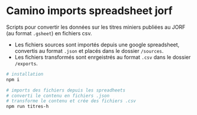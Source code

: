 # Camino imports spreadsheet jorf

Scripts pour convertir les données sur les titres miniers publiées au JORF (au format `.gsheet`) en fichiers csv.

- Les fichiers sources sont importés depuis une google spreadsheet, convertis au format `.json` et placés dans le dossier `/sources`.
- Les fichiers transformés sont enrgeistrés au format `.csv` dans le dossier `/exports`.

```bash
# installation
npm i

# imports des fichiers depuis les spreadheets
# converti le contenu en fichiers .json
# transforme le contenu et crée des fichiers .csv
npm run titres-h
```

